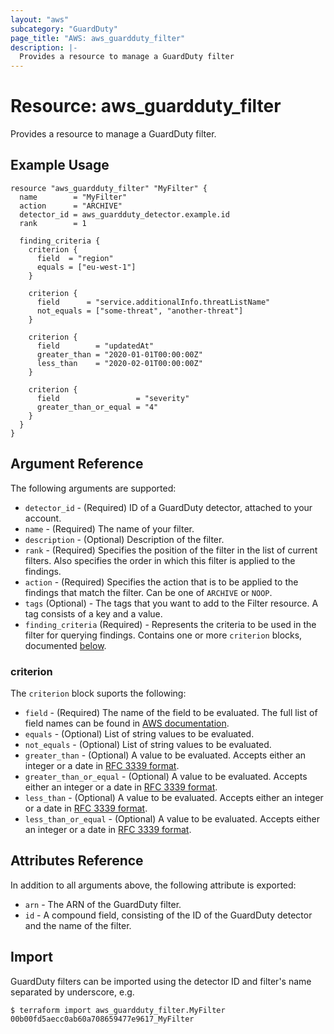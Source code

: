 ```yaml
---
layout: "aws"
subcategory: "GuardDuty"
page_title: "AWS: aws_guardduty_filter"
description: |-
  Provides a resource to manage a GuardDuty filter
---
```


# Resource: aws_guardduty_filter

Provides a resource to manage a GuardDuty filter.

## Example Usage

```hcl
resource "aws_guardduty_filter" "MyFilter" {
  name        = "MyFilter"
  action      = "ARCHIVE"
  detector_id = aws_guardduty_detector.example.id
  rank        = 1

  finding_criteria {
    criterion {
      field  = "region"
      equals = ["eu-west-1"]
    }

    criterion {
      field      = "service.additionalInfo.threatListName"
      not_equals = ["some-threat", "another-threat"]
    }

    criterion {
      field        = "updatedAt"
      greater_than = "2020-01-01T00:00:00Z"
      less_than    = "2020-02-01T00:00:00Z"
    }

    criterion {
      field                 = "severity"
      greater_than_or_equal = "4"
    }
  }
}
```

## Argument Reference

The following arguments are supported:

* `detector_id` - (Required) ID of a GuardDuty detector, attached to your account.
* `name` - (Required) The name of your filter.
* `description` - (Optional) Description of the filter.
* `rank` - (Required) Specifies the position of the filter in the list of current filters. Also specifies the order in which this filter is applied to the findings.
* `action` - (Required) Specifies the action that is to be applied to the findings that match the filter. Can be one of `ARCHIVE` or `NOOP`.
* `tags` (Optional) - The tags that you want to add to the Filter resource. A tag consists of a key and a value.
* `finding_criteria` (Required) - Represents the criteria to be used in the filter for querying findings. Contains one or more `criterion` blocks, documented [below](#criterion).

### criterion

The `criterion` block suports the following:

* `field` - (Required) The name of the field to be evaluated. The full list of field names can be found in [AWS documentation](https://docs.aws.amazon.com/guardduty/latest/ug/guardduty_filter-findings.html#filter_criteria).
* `equals` - (Optional) List of string values to be evaluated.
* `not_equals` - (Optional) List of string values to be evaluated.
* `greater_than` - (Optional) A value to be evaluated. Accepts either an integer or a date in [RFC 3339 format](https://tools.ietf.org/html/rfc3339#section-5.8).
* `greater_than_or_equal` - (Optional) A value to be evaluated. Accepts either an integer or a date in [RFC 3339 format](https://tools.ietf.org/html/rfc3339#section-5.8).
* `less_than` - (Optional) A value to be evaluated. Accepts either an integer or a date in [RFC 3339 format](https://tools.ietf.org/html/rfc3339#section-5.8).
* `less_than_or_equal` - (Optional) A value to be evaluated. Accepts either an integer or a date in [RFC 3339 format](https://tools.ietf.org/html/rfc3339#section-5.8).

## Attributes Reference

In addition to all arguments above, the following attribute is exported:

* `arn` - The ARN of the GuardDuty filter.
* `id` - A compound field, consisting of the ID of the GuardDuty detector and the name of the filter.

## Import

GuardDuty filters can be imported using the detector ID and filter's name separated by underscore, e.g.

```
$ terraform import aws_guardduty_filter.MyFilter 00b00fd5aecc0ab60a708659477e9617_MyFilter
```
